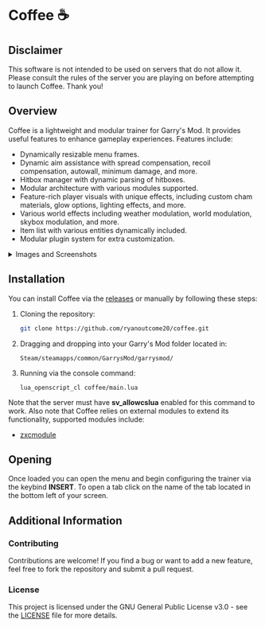 # Coffee ☕

## Disclaimer

This software is not intended to be used on servers that do not allow it. Please consult the rules of the server you are playing on before attempting to launch Coffee. Thank you!

## Overview

Coffee is a lightweight and modular trainer for Garry's Mod. It provides useful features to enhance gameplay experiences. Features include:
  * Dynamically resizable menu frames.
  * Dynamic aim assistance with spread compensation, recoil compensation, autowall, minimum damage, and more.
  * Hitbox manager with dynamic parsing of hitboxes.
  * Modular architecture with various modules supported.
  * Feature-rich player visuals with unique effects, including custom cham materials, glow options, lighting effects, and more.
  * Various world effects including weather modulation, world modulation, skybox modulation, and more.
  * Item list with various entities dynamically included.
  * Modular plugin system for extra customization.

<details>
  <summary>Images and Screenshots</summary>
  
  ![Coffee Image #1](https://i.imgur.com/Deh1ty6.png)
  ![Coffee Image #2](https://i.imgur.com/WA4clS2.png)
  ![Coffee Image #3](https://i.imgur.com/KPONjcC.png)
  ![Coffee Image #4](https://i.imgur.com/JBaBUuz.png)
  ![Coffee Image #5](https://i.imgur.com/6wSG0Qk.png)
  ![Coffee Image #6](https://i.imgur.com/QBiTzlm.png)
</details>

## Installation

You can install Coffee via the [releases](https://github.com/ryanoutcome20/Coffee/releases/) or manually by following these steps:

1. Cloning the repository:
   ```bash
   git clone https://github.com/ryanoutcome20/coffee.git
   ```
2. Dragging and dropping into your Garry's Mod folder located in:
   ```
   Steam/steamapps/common/GarrysMod/garrysmod/
   ```
3. Running via the console command:
   ```
   lua_openscript_cl coffee/main.lua
   ```

Note that the server must have **sv_allowcslua** enabled for this command to work. Also note that Coffee relies on external modules to extend its functionality, supported modules include:
  * [zxcmodule](https://github.com/tihomirocrew/zxcmodule)

## Opening

Once loaded you can open the menu and begin configuring the trainer via the keybind **INSERT**. To open a tab click on the name of the tab located in the bottom left of your screen.

## Additional Information

### Contributing

Contributions are welcome! If you find a bug or want to add a new feature, feel free to fork the repository and submit a pull request.

### License

This project is licensed under the GNU General Public License v3.0 - see the [LICENSE](./LICENSE) file for more details.
